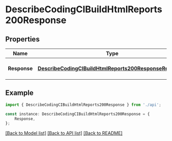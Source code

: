 # DescribeCodingCIBuildHtmlReports200Response


## Properties

Name | Type | Description | Notes
------------ | ------------- | ------------- | -------------
**Response** | [**DescribeCodingCIBuildHtmlReports200ResponseResponse**](DescribeCodingCIBuildHtmlReports200ResponseResponse.md) |  | [optional] [default to undefined]

## Example

```typescript
import { DescribeCodingCIBuildHtmlReports200Response } from './api';

const instance: DescribeCodingCIBuildHtmlReports200Response = {
    Response,
};
```

[[Back to Model list]](../README.md#documentation-for-models) [[Back to API list]](../README.md#documentation-for-api-endpoints) [[Back to README]](../README.md)
